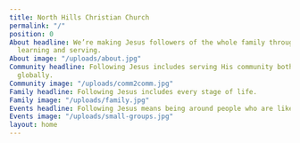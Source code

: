 ```yaml
---
title: North Hills Christian Church
permalink: "/"
position: 0
About headline: We’re making Jesus followers of the whole family through gathering,
  learning and serving.
About image: "/uploads/about.jpg"
Community headline: Following Jesus includes serving His community both locally and
  globally.
Community image: "/uploads/comm2comm.jpg"
Family headline: Following Jesus includes every stage of life.
Family image: "/uploads/family.jpg"
Events headline: Following Jesus means being around people who are like Jesus.
Events image: "/uploads/small-groups.jpg"
layout: home
---
```

